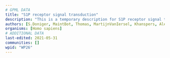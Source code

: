 ```yaml
---
# GPML DATA
title: "S1P receptor signal transduction"
description: "This is a temporary description for S1P receptor signal transduction"
authors: [S.Doniger, MaintBot, Thomas, MartijnVanIersel, Khanspers, AlexanderPico, Ddigles, Zari, Eweitz, DeSl]
organisms: [Homo sapiens]
# ADDITIONAL DATA
last-edited: 2021-05-31
communities: []
wpid: "WP26"
---
```


